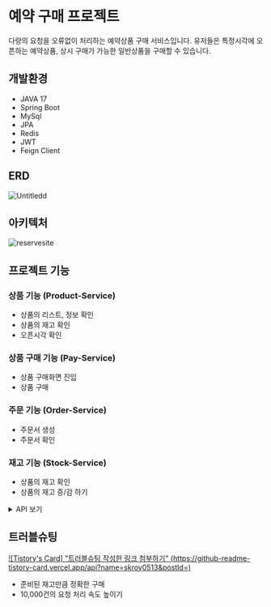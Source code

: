 # 예약 구매 프로젝트
다량의 요청을 오류없이 처리하는 예약상품 구매 서비스입니다.
유저들은 특정시각에 오픈하는 예약상품, 상시 구매가 가능한 일반상품을 구매할 수 있습니다.

## 개발환경
- JAVA 17
- Spring Boot
- MySql
- JPA
- Redis
- JWT
- Feign Client


## ERD
![Untitledd](https://github.com/skroy0513/hugeTraffic/assets/117910568/707b28fc-8c72-4b97-9e9d-542ce55b8743)


## 아키텍처
![reservesite](https://github.com/skroy0513/hugeTraffic/assets/117910568/c6f2e074-c3a2-4a51-9b4b-a7fe0ac638c4)


## 프로젝트 기능
### 상품 기능 (Product-Service)
- 상품의 리스트, 정보 확인
- 상품의 재고 확인
- 오픈시각 확인
### 상품 구매 기능 (Pay-Service)
- 상품 구매화면 진입
- 상품 구매
### 주문 기능 (Order-Service)
- 주문서 생성
- 주문서 확인
### 재고 기능 (Stock-Service)
- 상품의 재고 확인
- 상품의 재고 증/감 하기

<details>
<summary>API 보기</summary>
<div markdown="1">

![pay-service](https://github.com/skroy0513/hugeTraffic/assets/117910568/c91b66d4-ebf6-427c-bd9d-45d1ab6bf46a)
![product-service](https://github.com/skroy0513/hugeTraffic/assets/117910568/40beb68c-a863-4b7c-b053-6f64445e575f)
![order-service](https://github.com/skroy0513/hugeTraffic/assets/117910568/edf477cc-bdbe-4830-b41d-0bdab1c92388)
![stock-service](https://github.com/skroy0513/hugeTraffic/assets/117910568/d2953703-16ec-4845-8ecf-d4d0205cc386)

</div>
</details>

## 트러블슈팅
[![Tistory's Card] "트러블슈팅 작성한 링크 첨부하기" (https://github-readme-tistory-card.vercel.app/api?name=skroy0513&postId=)](https://github.com/loosie/github-readme-tistory-card)
- 준비된 재고만큼 정확한 구매
- 10,000건의 요청 처리 속도 높이기
